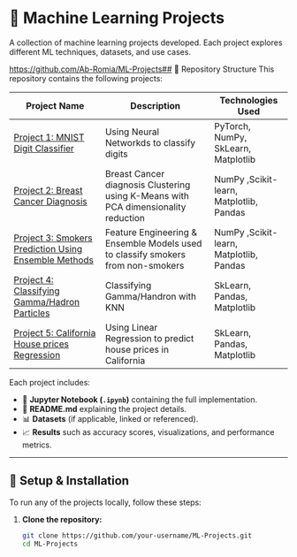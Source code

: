 
# 🚀 Machine Learning Projects
A collection of machine learning projects developed. Each project explores different ML techniques, datasets, and use cases.

https://github.com/Ab-Romia/ML-Projects## 📂 Repository Structure
This repository contains the following projects:

| Project Name | Description | Technologies Used |
|-------------|-------------|------------------|
| [Project 1: MNIST Digit Classifier](./MNIST_DIGIT_CNN_Classifier) | Using Neural Networkds to classify digits | PyTorch, NumPy, SkLearn, Matplotlib |
| [Project 2: Breast Cancer Diagnosis](./BreastCancer_Unsupervised) | Breast Cancer diagnosis Clustering using K-Means with PCA dimensionality reduction | NumPy ,Scikit-learn, Matplotlib, Pandas |
| [Project 3: Smokers Prediction Using Ensemble Methods](./Ensemble_FeatureEngineering) | Feature Engineering & Ensemble Models used to classify smokers from non-smokers  | NumPy ,Scikit-learn, Matplotlib, Pandas |
| [Project 4: Classifying Gamma/Hadron Particles](./KNN_GAMMA_HADRON) | Classifying Gamma/Handron with KNN | SkLearn, Pandas, Matplotlib |
| [Project 5: California House prices Regression](./LinearRegression_California_Houses) | Using Linear Regression to predict house prices in California | SkLearn, Pandas, Matplotlib |


Each project includes:
- 📜 **Jupyter Notebook (`.ipynb`)** containing the full implementation.
- 📄 **README.md** explaining the project details.
- 📊 **Datasets** (if applicable, linked or referenced).
- 📈 **Results** such as accuracy scores, visualizations, and performance metrics.

---

## 🔧 Setup & Installation
To run any of the projects locally, follow these steps:

1. **Clone the repository:**
   ```bash
   git clone https://github.com/your-username/ML-Projects.git
   cd ML-Projects
